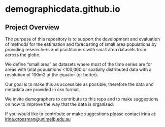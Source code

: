 # demographicdata.github.io

## Project Overview
The purpose of this repository  is to support the development and evaluation of methods for the estimation and forecasting of small area populations by providing researchers and practitioners with small area datasets from across the globe. 

We define “small area” as datasets where most of the time series are for areas with total populations <100,000  or spatially distributed data with a resolution of 100m2 at the equator (or better).  

Our goal is to make this as accessible as possible, therefore the data and metadata are provided in csv format.

We invite demographers to contribute to this repo and to make suggestions on how to improve the way that the data is organised.  

If you would like to contribute or make suggestions please contact irina at: irina.grossman@unimelb.edu.au
